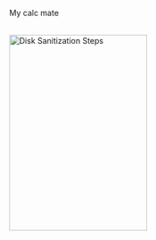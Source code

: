 My calc mate

<br />

<img src="https://github.com/user-attachments/assets/8415a217-639f-4086-9d99-571614281761" height="30%" width="70%" alt="Disk Sanitization Steps"/>
